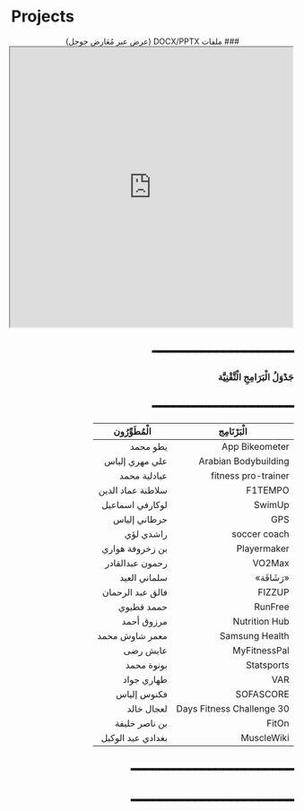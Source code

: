 # Projects
<div dir="rtl" align="center">
### ملفات DOCX/PPTX (عرض عبر مُعَارِض جوجل)
<iframe src="https://docs.google.com/viewer?url=https://raw.githubusercontent.com/Dpixlon/Projects/blob/main/Projects/list.docx&embedded=true" width="100%" height="500px"></iframe>
</div>

<div dir="rtl">

## ━━━━━━━━━━━━━━━━━━━━
### **جَدْوَلُ الْبَرَامِجِ الْتَّقْنِيَّة**  
## ━━━━━━━━━━━━━━━━━━━━

| **الْبَرْنَامِج**         | **الْمُطَوِّرُون**        |
|--------------------------|---------------------------|
| App Bikeometer           | يطو محمد                 |
| Arabian Bodybuilding     | علي مهري إلياس           |
| fitness pro-trainer      | عبادلية محمد             |
| F1TEMPO                  | سلاطنة عماد الدين        |
| SwimUp                   | لوكارفي اسماعيل          |
| GPS                      | حرطاني إلياس             |
| soccer coach             | راشدي لؤي                |
| Playermaker              | بن زخروفة هواري          |
| VO2Max                   | رحمون عبدالقادر          |
| «رَشَاقَة»               | سلماني العيد             |
| FIZZUP                   | فالق عبد الرحمان         |
| RunFree                  | حممد قطيوي               |
| Nutrition Hub            | مرزوق أحمد               |
| Samsung Health           | معمر شاوش محمد           |
| MyFitnessPal             | عايش رضى                 |
| Statsports               | بونوة محمد               |
| VAR                      | طهاري جواد               |
| SOFASCORE                | فكنوس إلياس              |
| 30 Days Fitness Challenge| لعجال خالد               |
| FitOn                    | بن ناصر خليفة            |
| MuscleWiki               | بغدادي عبد الوكيل        |

## ━━━━━━━━━━━━━━━━━━━━━━━  
## ━━━━━━━━━━━━━━━━━━━━━━━  

</div>
